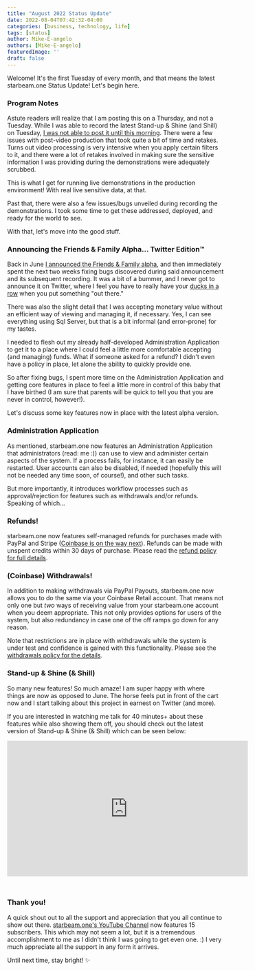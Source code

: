 ```yaml
---
title: "August 2022 Status Update"
date: 2022-08-04T07:42:32-04:00
categories: [business, technology, life]
tags: [status]
author: Mike-E-angelo
authors: [Mike-E-angelo]
featuredImage: ''
draft: false
---
```


Welcome!  It's the first Tuesday of every month, and that means the latest starbeam.one Status Update!  Let's begin here.

### Program Notes

Astute readers will realize that I am posting this on a Thursday, and not a Tuesday.  While I was able to record the latest Stand-up & Shine (and Shill) on Tuesday, [I was not able to post it until this morning](https://youtu.be/aJ0wyH5B2Nk).  There were a few issues with post-video production that took quite a bit of time and retakes.  Turns out video processing is very intensive when you apply certain filters to it, and there were a lot of retakes involved in making sure the sensitive information I was providing during the demonstrations were adequately scrubbed.

This is what I get for running live demonstrations in the production environment!  With real live sensitive data, at that.

Past that, there were also a few issues/bugs unveiled during recording the demonstrations.  I took some time to get these addressed, deployed, and ready for the world to see.

With that, let's move into the good stuff.

### Announcing the Friends & Family  Alpha... Twitter Edition™

Back in June [I announced the Friends & Family alpha](https://blog.starbeam.one/2022/06/june-2022-status-update/), and then immediately spent the next two weeks fixing bugs discovered during said announcement and its subsequent recording.  It was a bit of a bummer, and I never got to announce it on Twitter, where I feel you have to really have your [ducks in a row](https://www.btb.termiumplus.gc.ca/tpv2guides/guides/wrtps/index-eng.html?lang=eng&lettr=indx_catlog_i&page=9vF-dOfBT0jI.html#:~:text=To%20get%20your%20ducks%20in,the%20origin%20of%20this%20expression.) when you put something "out there."

There was also the slight detail that I was accepting monetary value without an efficient way of viewing and managing it, if necessary.  Yes, I can see everything using Sql Server, but that is a bit informal (and error-prone) for my tastes.  

I needed to flesh out my already half-developed Administration Application to get it to a place where I could feel a little more comfortable accepting (and managing) funds.  What if someone asked for a refund?  I didn't even have a policy in place, let alone the ability to quickly provide one.

So after fixing bugs, I spent more time on the Administration Application and getting core features in place to feel a little more in control of this baby that I have birthed (I am sure that parents will be quick to tell you that you are never in control, however!).

Let's discuss some key features now in place with the latest alpha version.

### Administration Application

As mentioned, starbeam.one now features an Administration Application that administrators (read: me :)) can use to view and administer certain aspects of the system.  If a process fails, for instance, it can easily be restarted.  User accounts can also be disabled, if needed (hopefully this will not be needed any time soon, of course!), and other such tasks.

But more importantly, it introduces workflow processes such as approval/rejection for features such as withdrawals and/or refunds.  Speaking of which...

### Refunds!

starbeam.one now features self-managed refunds for purchases made with PayPal and Stripe ([Coinbase is on the way next](https://forums.coinbasecloud.dev/t/refunds-for-coinbase-commerce-beta/1014)).  Refunds can be made with unspent credits within 30 days of purchase.  Please read the [refund policy for full details](https://alpha.starbeam.one/policies/refunds).

### (Coinbase) Withdrawals!

In addition to making withdrawals via PayPal Payouts, starbeam.one now allows you to do the same via your Coinbase Retail account.  That means not only one but *two* ways of receiving value from your starbeam.one account when you deem appropriate.  This not only provides options for users of the system, but also redundancy in case one of the off ramps go down for any reason.

Note that restrictions are in place with withdrawals while the system is under test and confidence is gained with this functionality.  Please see the [withdrawals policy for the details](https://alpha.starbeam.one/policies/withdrawals).

### Stand-up & Shine (& Shill)

So many new features!  So much amaze!  I am super happy with where things are now as opposed to June.  The horse feels put in front of the cart now and I start talking about this project in earnest on Twitter (and more).

If you are interested in watching me talk for 40 minutes+ about these features while also showing them off, you should check out the latest version of Stand-up & Shine (& Shill) which can be seen below:

<iframe width="560" height="315" src="https://www.youtube.com/embed/aJ0wyH5B2Nk" title="YouTube video player" frameborder="0" allow="accelerometer; autoplay; clipboard-write; encrypted-media; gyroscope; picture-in-picture" allowfullscreen style="margin-bottom: 2em"></iframe>

### Thank you!

A quick shout out to all the support and appreciation that you all continue to show out there.  [starbeam.one's YouTube Channel](https://www.youtube.com/channel/UCe06CeIw3-YUqiXLQZMbiSA/) now features 15 subscribers. This which may not seem a lot, but it is a tremendous accomplishment to me as I didn't think I was going to get even one. :)  I very much appreciate all the support in any form it arrives.

Until next time, stay bright! ✨
